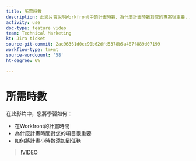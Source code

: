 ```yaml
---
title: 所需時數
description: 此影片會說明Workfront中的計畫時數、為什麼計畫時數對您的專案很重要，以及如何將計畫時數新增至工作
activity: use
doc-type: feature video
team: Technical Marketing
kt: Jira ticket
source-git-commit: 2ac96361d0cc90b62dfd5378b5a487f889d07199
workflow-type: tm+mt
source-wordcount: '58'
ht-degree: 6%

---
```


# 所需時數

在此影片中，您將學習如何：

* 在Workfront的計畫時間
* 為什麼計畫時間對您的項目很重要
* 如何將計畫小時數添加到任務

>[!VIDEO](https://video.tv.adobe.com/v/335090/?quality=12)